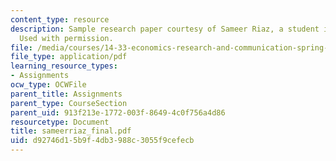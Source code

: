 ```yaml
---
content_type: resource
description: Sample research paper courtesy of Sameer Riaz, a student in the class.
  Used with permission.
file: /media/courses/14-33-economics-research-and-communication-spring-2005/d92746d15b9f4db3988c3055f9cefecb_sameerriaz_final.pdf
file_type: application/pdf
learning_resource_types:
- Assignments
ocw_type: OCWFile
parent_title: Assignments
parent_type: CourseSection
parent_uid: 913f213e-1772-003f-8649-4c0f756a4d86
resourcetype: Document
title: sameerriaz_final.pdf
uid: d92746d1-5b9f-4db3-988c-3055f9cefecb
---
```

